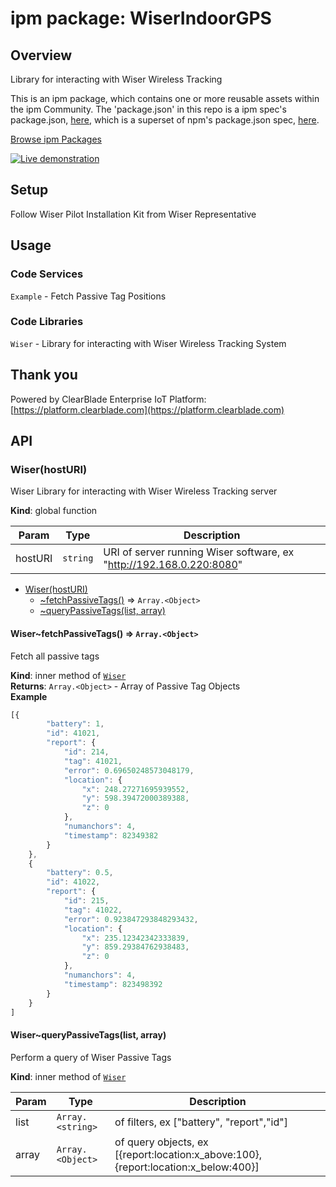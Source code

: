 
# ipm package: WiserIndoorGPS

## Overview

Library for interacting with Wiser Wireless Tracking

This is an ipm package, which contains one or more reusable assets within the ipm Community. The 'package.json' in this repo is a ipm spec's package.json, [here](https://docs.clearblade.com/v/3/6-ipm/spec), which is a superset of npm's package.json spec, [here](https://docs.npmjs.com/files/package.json).

[Browse ipm Packages](https://ipm.clearblade.com)

[![Live demonstration](https://img.youtube.com/vi/Q3kzf1_dGBY/0.jpg)](https://www.youtube.com/watch?v=Q3kzf1_dGBY)

## Setup

Follow Wiser Pilot Installation Kit from Wiser Representative

## Usage

### Code Services

`Example` - Fetch Passive Tag Positions

### Code Libraries

`Wiser` - Library for interacting with Wiser Wireless Tracking System


## Thank you

Powered by ClearBlade Enterprise IoT Platform: [https://platform.clearblade.com](https://platform.clearblade.com)
<a name="Wiser"></a>

## API

### Wiser(hostURI)
Wiser Library for interacting with Wiser Wireless Tracking server

**Kind**: global function  

| Param | Type | Description |
| --- | --- | --- |
| hostURI | <code>string</code> | URI of server running Wiser software, ex "http://192.168.0.220:8080" |


* [Wiser(hostURI)](#Wiser)
    * [~fetchPassiveTags()](#Wiser..fetchPassiveTags) ⇒ <code>Array.&lt;Object&gt;</code>
    * [~queryPassiveTags(list, array)](#Wiser..queryPassiveTags)

<a name="Wiser..fetchPassiveTags"></a>

#### Wiser~fetchPassiveTags() ⇒ <code>Array.&lt;Object&gt;</code>
Fetch all passive tags

**Kind**: inner method of [<code>Wiser</code>](#Wiser)  
**Returns**: <code>Array.&lt;Object&gt;</code> - Array of Passive Tag Objects  
**Example**  
```js
[{
		"battery": 1,
		"id": 41021,
		"report": {
			"id": 214,
			"tag": 41021,
			"error": 0.69650248573048179,
			"location": {
				"x": 248.27271695939552,
				"y": 598.39472000389388,
				"z": 0
			},
			"numanchors": 4,
			"timestamp": 82349382
		}
	},
	{
		"battery": 0.5,
		"id": 41022,
		"report": {
			"id": 215,
			"tag": 41022,
			"error": 0.923847293848293432,
			"location": {
				"x": 235.12342342333839,
				"y": 859.29384762938483,
				"z": 0
			},
			"numanchors": 4,
			"timestamp": 823498392
		}
	}
]
```
<a name="Wiser..queryPassiveTags"></a>

#### Wiser~queryPassiveTags(list, array)
Perform a query of Wiser Passive Tags

**Kind**: inner method of [<code>Wiser</code>](#Wiser)  

| Param | Type | Description |
| --- | --- | --- |
| list | <code>Array.&lt;string&gt;</code> | of filters, ex ["battery", "report","id"] |
| array | <code>Array.&lt;Object&gt;</code> | of query objects, ex [{report:location:x_above:100},{report:location:x_below:400}] |


